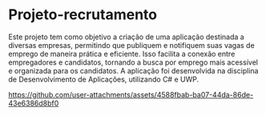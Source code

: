 # Projeto-recrutamento

Este projeto tem como objetivo a criação de uma aplicação destinada a diversas empresas, permitindo que publiquem e notifiquem suas vagas de emprego de maneira prática e eficiente. Isso facilita a conexão entre empregadores e candidatos, tornando a busca por emprego mais acessível e organizada para os candidatos. A aplicação foi desenvolvida na disciplina de Desenvolvimento de Aplicações, utilizando C# e UWP.




https://github.com/user-attachments/assets/4588fbab-ba07-44da-86de-43e6386d8bf0

